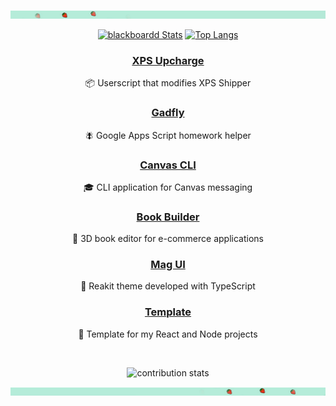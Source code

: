 [![strawberry banner](/assets/images/header/banner_upper.jpg)](https://github.com/sponsors/blackboardd)

<div align="center">

[<img src="https://github-readme-stats.vercel.app/api?username=blackboardd&show_icons=true&hide_title=true&theme=minimal&include_all_commits=true&count_private=true&line_height=32&hide=contribs,stars&hide_rank=true&icon_color=f03a17&border_radius=10" alt="blackboardd Stats" />](https://github.com/sponsors/blackboardd) [![Top Langs](https://github-readme-stats.vercel.app/api/top-langs/?username=blackboardd&layout=compact&langs_count=3&border_radius=10&card_width=235&custom_title=Languages)](https://github.com/anuraghazra/github-readme-stats)

### [XPS Upcharge](https://github.com/blackboardd/xps-upcharge)
📦 Userscript that modifies XPS Shipper
### [Gadfly](https://github.com/blackboardd/gadfly)
🪰 Google Apps Script homework helper
### [Canvas CLI](https://github.com/blackboardd/canvas-cli)
🎓 CLI application for Canvas messaging
### [Book Builder](https://github.com/blackboardd/book-builder)
📕 3D book editor for e-commerce applications
### [Mag UI](https://github.com/blackboardd/magui)
💄 Reakit theme developed with TypeScript
### [Template](https://github.com/blackboardd/yarn-project-template)
🥾 Template for my React and Node projects

<br />

![contribution stats](https://github-profile-summary-cards.vercel.app/api/cards/profile-details?username=blackboardd&theme=github)

</div>

[![strawberry banner](/assets/images/header/banner_lower.jpg)](https://github.com/sponsors/blackboardd)
